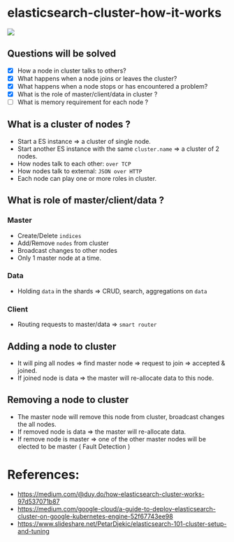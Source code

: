 # elasticsearch-cluster-how-it-works
![](https://www.elastic.co/assets/blt47da469cfb3097c3/cluster-topology.svg)

## Questions will be solved
- [x] How a node in cluster talks to others?
- [x] What happens when a node joins or leaves the cluster?
- [x] What happens when a node stops or has encountered a problem?
- [x] What is the role of master/client/data in cluster ?
- [ ] What is memory requirement for each node ?

## What is a cluster of nodes ? 
- Start a ES instance => a cluster of single node.
- Start another ES instance with the same `cluster.name` => a cluster of 2 nodes.
- How nodes talk to each other: `over TCP`
- How nodes talk to external: `JSON over HTTP`
- Each node can play one or more roles in cluster.

## What is role of master/client/data ?
### Master
- Create/Delete `indices`
- Add/Remove `nodes` from cluster
- Broadcast changes to other nodes
- Only 1 master node at a time.

### Data
- Holding `data` in the shards => CRUD, search, aggregations on `data`

### Client
- Routing requests to master/data => `smart router`

## Adding a node to cluster
- It will ping all nodes => find master node => request to join => accepted & joined.
- If joined node is data => the master will re-allocate data to this node.

## Removing a node to cluster
- The master node will remove this node from cluster, broadcast changes the all nodes.
- If removed node is data => the master will re-allocate data.
- If remove node is master => one of the other master nodes will be elected to be master ( Fault Detection )

# References:
- https://medium.com/@duy.do/how-elasticsearch-cluster-works-97d537071b87
- https://medium.com/google-cloud/a-guide-to-deploy-elasticsearch-cluster-on-google-kubernetes-engine-52f67743ee98
- https://www.slideshare.net/PetarDjekic/elasticsearch-101-cluster-setup-and-tuning
